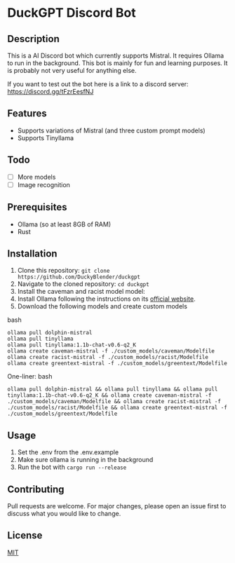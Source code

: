 # DuckGPT Discord Bot

## Description

This is a AI Discord bot which currently supports Mistral. It requires Ollama to run in the background. This bot is mainly for fun and learning purposes. It is probably not very useful for anything else.

If you want to test out the bot here is a link to a discord server: https://discord.gg/tFzrEesfNJ

## Features
- Supports variations of Mistral (and three custom prompt models)
- Supports Tinyllama

## Todo

- [ ] More models
- [ ] Image recognition

## Prerequisites

- Ollama (so at least 8GB of RAM)
- Rust

## Installation

1. Clone this repository: `git clone https://github.com/DuckyBlender/duckgpt`
2. Navigate to the cloned repository: `cd duckgpt`
3. Install the caveman and racist model model:
4. Install Ollama following the instructions on its [official website](https://ollama.ai/).
5. Download the following models and create custom models

bash
```
ollama pull dolphin-mistral
ollama pull tinyllama
ollama pull tinyllama:1.1b-chat-v0.6-q2_K
ollama create caveman-mistral -f ./custom_models/caveman/Modelfile
ollama create racist-mistral -f ./custom_models/racist/Modelfile
ollama create greentext-mistral -f ./custom_models/greentext/Modelfile
```

One-liner:
bash
```
ollama pull dolphin-mistral && ollama pull tinyllama && ollama pull tinyllama:1.1b-chat-v0.6-q2_K && ollama create caveman-mistral -f ./custom_models/caveman/Modelfile && ollama create racist-mistral -f ./custom_models/racist/Modelfile && ollama create greentext-mistral -f ./custom_models/greentext/Modelfile
```

## Usage

1. Set the .env from the .env.example
2. Make sure ollama is running in the background
3. Run the bot with `cargo run --release`

## Contributing

Pull requests are welcome. For major changes, please open an issue first to discuss what you would like to change.

## License

[MIT](https://choosealicense.com/licenses/mit/)
